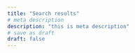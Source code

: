 ```yaml
---
title: "Search results"
# meta description
description: "this is meta description"
# save as draft
draft: false
---
```

